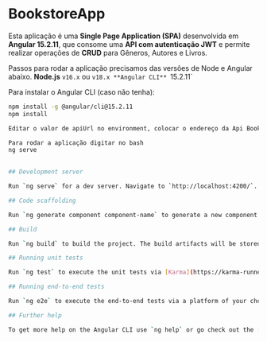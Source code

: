 # BookstoreApp

Esta aplicação é uma **Single Page Application (SPA)** desenvolvida em **Angular 15.2.11**, que consome uma **API com autenticação JWT** e permite realizar operações de **CRUD** para Gêneros, Autores e Livros.

Passos para rodar a aplicação precisamos das versões de Node e Angular abaixo.
**Node.js** `v16.x` ou `v18.x
**Angular CLI** `15.2.11`

Para instalar o Angular CLI (caso não tenha):

```bash
npm install -g @angular/cli@15.2.11
npm install

Editar o valor de apiUrl no environment, colocar o endereço da Api Book StoreAPI que está no projeto.

Para rodar a aplicação digitar no bash
ng serve
 

## Development server

Run `ng serve` for a dev server. Navigate to `http://localhost:4200/`. The application will automatically reload if you change any of the source files.

## Code scaffolding

Run `ng generate component component-name` to generate a new component. You can also use `ng generate directive|pipe|service|class|guard|interface|enum|module`.

## Build

Run `ng build` to build the project. The build artifacts will be stored in the `dist/` directory.

## Running unit tests

Run `ng test` to execute the unit tests via [Karma](https://karma-runner.github.io).

## Running end-to-end tests

Run `ng e2e` to execute the end-to-end tests via a platform of your choice. To use this command, you need to first add a package that implements end-to-end testing capabilities.

## Further help

To get more help on the Angular CLI use `ng help` or go check out the [Angular CLI Overview and Command Reference](https://angular.io/cli) page.
